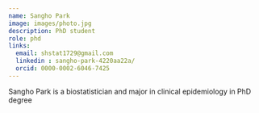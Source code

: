 ```yaml
---
name: Sangho Park
image: images/photo.jpg
description: PhD student
role: phd
links:
  email: shstat1729@gmail.com
  linkedin : sangho-park-4220aa22a/
  orcid: 0000-0002-6046-7425
---
```


Sangho Park is a biostatistician and major in clinical epidemiology in PhD degree